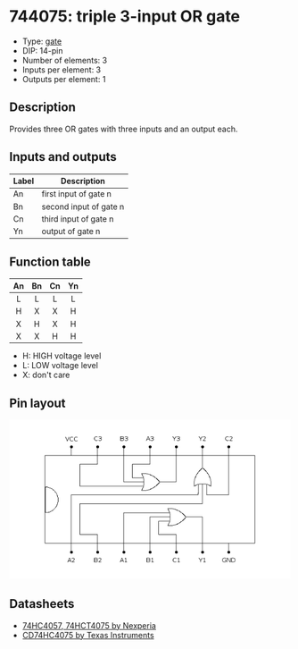 # 744075: triple 3-input OR gate

- Type: [gate](gates.md)
- DIP: 14-pin
- Number of elements: 3
- Inputs per element: 3
- Outputs per element: 1

## Description

Provides three OR gates with three inputs and an output each.

## Inputs and outputs

| Label | Description            |
| ----- | ---------------------- |
| An    | first input of gate n  |
| Bn    | second input of gate n |
| Cn    | third input of gate n  |
| Yn    | output of gate n       |

## Function table

| An  | Bn  | Cn  | Yn  |
|:---:|:---:|:---:|:---:|
|  L  |  L  |  L  |  L  |
|  H  |  X  |  X  |  H  |
|  X  |  H  |  X  |  H  |
|  X  |  X  |  H  |  H  |

- H: HIGH voltage level
- L: LOW voltage level
- X: don't care

## Pin layout

![](../dia/744075-dip.png)

## Datasheets

- [74HC4057, 74HCT4075 by Nexperia](https://assets.nexperia.com/documents/data-sheet/74HC_HCT4075.pdf)
- [CD74HC4075 by Texas Instruments](http://www.ti.com/lit/gpn/cd74hc4075)
